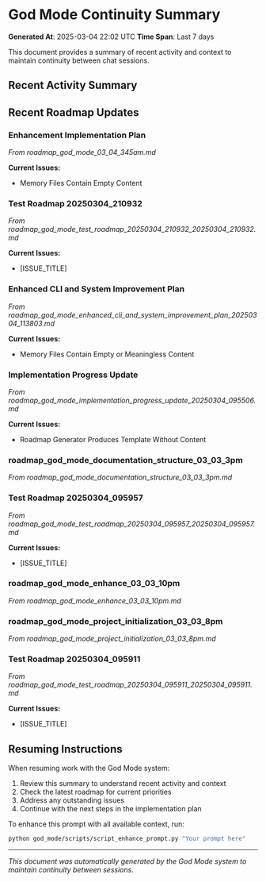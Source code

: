 # God Mode Continuity Summary

**Generated At**: 2025-03-04 22:02 UTC
**Time Span**: Last 7 days

This document provides a summary of recent activity and context to maintain continuity between chat sessions.

## Recent Activity Summary

## Recent Roadmap Updates

### Enhancement Implementation Plan
*From roadmap_god_mode_03_04_345am.md*

**Current Issues:**
- Memory Files Contain Empty Content

### Test Roadmap 20250304_210932
*From roadmap_god_mode_test_roadmap_20250304_210932_20250304_210932.md*

**Current Issues:**
- [ISSUE_TITLE]

### Enhanced CLI and System Improvement Plan
*From roadmap_god_mode_enhanced_cli_and_system_improvement_plan_20250304_113803.md*

**Current Issues:**
- Memory Files Contain Empty or Meaningless Content

### Implementation Progress Update
*From roadmap_god_mode_implementation_progress_update_20250304_095506.md*

**Current Issues:**
- Roadmap Generator Produces Template Without Content

### roadmap_god_mode_documentation_structure_03_03_3pm
*From roadmap_god_mode_documentation_structure_03_03_3pm.md*

### Test Roadmap 20250304_095957
*From roadmap_god_mode_test_roadmap_20250304_095957_20250304_095957.md*

**Current Issues:**
- [ISSUE_TITLE]

### roadmap_god_mode_enhance_03_03_10pm
*From roadmap_god_mode_enhance_03_03_10pm.md*

### roadmap_god_mode_project_initialization_03_03_8pm
*From roadmap_god_mode_project_initialization_03_03_8pm.md*

### Test Roadmap 20250304_095911
*From roadmap_god_mode_test_roadmap_20250304_095911_20250304_095911.md*

**Current Issues:**
- [ISSUE_TITLE]

## Resuming Instructions

When resuming work with the God Mode system:

1. Review this summary to understand recent activity and context
2. Check the latest roadmap for current priorities
3. Address any outstanding issues
4. Continue with the next steps in the implementation plan

To enhance this prompt with all available context, run:
```bash
python god_mode/scripts/script_enhance_prompt.py "Your prompt here"
```

---

*This document was automatically generated by the God Mode system to maintain continuity between sessions.*